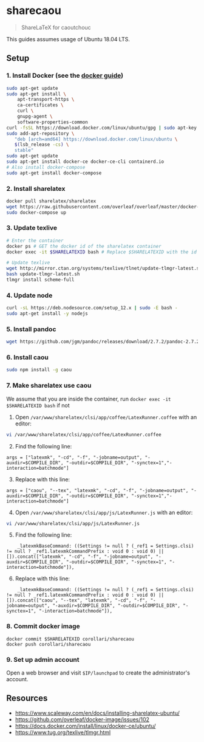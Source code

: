 # sharecaou
> ShareLaTeX for caoutchouc

This guides assumes usage of Ubuntu 18.04 LTS.

## Setup
### 1. Install Docker (see the [docker guide](https://docs.docker.com/install/linux/docker-ce/ubuntu/))
```bash
sudo apt-get update
sudo apt-get install \
    apt-transport-https \
    ca-certificates \
    curl \
    gnupg-agent \
    software-properties-common
curl -fsSL https://download.docker.com/linux/ubuntu/gpg | sudo apt-key add -
sudo add-apt-repository \
   "deb [arch=amd64] https://download.docker.com/linux/ubuntu \
   $(lsb_release -cs) \
   stable"
sudo apt-get update
sudo apt-get install docker-ce docker-ce-cli containerd.io
# Also install docker-compose
sudo apt-get install docker-compose
```

### 2. Install sharelatex
```bash
docker pull sharelatex/sharelatex
wget https://raw.githubusercontent.com/overleaf/overleaf/master/docker-compose.yml
sudo docker-compose up
```

### 3. Update texlive
```bash
# Enter the container
docker ps # GET the docker id of the sharelatex container
docker exec -it $SHARELATEXID bash # Replace $SHARELATEXID with the id obtained in the last step

# Update texlive
wget http://mirror.ctan.org/systems/texlive/tlnet/update-tlmgr-latest.sh
bash update-tlmgr-latest.sh
tlmgr install scheme-full
```

### 4. Update node
```bash
curl -sL https://deb.nodesource.com/setup_12.x | sudo -E bash -
sudo apt-get install -y nodejs
```

### 5. Install pandoc
```bash
wget https://github.com/jgm/pandoc/releases/download/2.7.2/pandoc-2.7.2-1-amd64.deb && sudo dpkg -i pandoc-2.7.2-1-amd64.deb
```

### 6. Install caou
```bash
sudo npm install -g caou
```

### 7. Make sharelatex use caou
We assume that you are inside the container, run `docker exec -it $SHARELATEXID bash` if not
  1. Open `/var/www/sharelatex/clsi/app/coffee/LatexRunner.coffee` with an editor:
```bash
vi /var/www/sharelatex/clsi/app/coffee/LatexRunner.coffee
```
  2. Find the following line:
```
args = ["latexmk", "-cd", "-f", "-jobname=output", "-auxdir=$COMPILE_DIR", "-outdir=$COMPILE_DIR", "-synctex=1","-interaction=batchmode"]
```
  3. Replace with this line:
```
args = ["caou", "--tex", "latexmk", "-cd", "-f", "-jobname=output", "-auxdir=$COMPILE_DIR", "-outdir=$COMPILE_DIR", "-synctex=1","-interaction=batchmode"]
```
  4. Open `/var/www/sharelatex/clsi/app/js/LatexRunner.js` with an editor:
```bash
vi /var/www/sharelatex/clsi/app/js/LatexRunner.js
```
  5. Find the following line:
```
    _latexmkBaseCommand: ((Settings != null ? (_ref1 = Settings.clsi) != null ? _ref1.latexmkCommandPrefix : void 0 : void 0) || []).concat(["latexmk", "-cd", "-f", "-jobname=output", "-auxdir=$COMPILE_DIR", "-outdir=$COMPILE_DIR", "-synctex=1", "-interaction=batchmode"]),
```
  6. Replace with this line:
```
    _latexmkBaseCommand: ((Settings != null ? (_ref1 = Settings.clsi) != null ? _ref1.latexmkCommandPrefix : void 0 : void 0) || []).concat(["caou", "--tex", "latexmk", "-cd", "-f", "-jobname=output", "-auxdir=$COMPILE_DIR", "-outdir=$COMPILE_DIR", "-synctex=1", "-interaction=batchmode"]),
```

### 8. Commit docker image
```
docker commit $SHARELATEXID corollari/sharecaou
docker push corollari/sharecaou
```

### 9. Set up admin account
Open a web browser and visit `$IP/launchpad` to create the administrator's account.

## Resources
- https://www.scaleway.com/en/docs/installing-sharelatex-ubuntu/
- https://github.com/overleaf/docker-image/issues/102
- https://docs.docker.com/install/linux/docker-ce/ubuntu/
- https://www.tug.org/texlive/tlmgr.html

